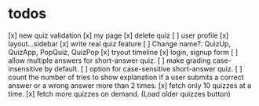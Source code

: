 # todos

[x] new quiz validation
[x] my page
[x] delete quiz
[ ] user profile
[x] layout...sidebar
[x] write real quiz feature
[ ] Change name?: QuizUp, QuizApp, PopQuiz, QuizPop
[x] tryout timeline
[x] login, signup form
[ ] allow multiple answers for short-answer quiz.
[ ] make grading case-insensitive by default.
[ ] option for case-sensitive short-answer quiz.
[ ] count the number of tries to show explanation if a user submits a correct
    answer or a wrong answer more than 2 times.
[x] fetch only 10 quizzes at a time.
[x] fetch more quizzes on demand. (Load older quizzes button)
